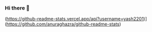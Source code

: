 ### Hi there 👋

<!--
**Yash2201/yash2201** is a ✨ _special_ ✨ repository because its `README.md` (this file) appears on your GitHub profile.

Here are some ideas to get you started:

- 🔭 I’m currently working on ...
- 🌱 I’m currently learning ...
- 👯 I’m looking to collaborate on ...
- 🤔 I’m looking for help with ...
- 💬 Ask me about ...
- 📫 How to reach me: ...
- 😄 Pronouns: ...
- ⚡ Fun fact: ...
-->


(https://github-readme-stats.vercel.app/api?username=yash2201)](https://github.com/anuraghazra/github-readme-stats)
  
